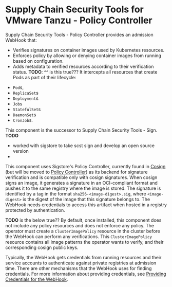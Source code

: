 # Supply Chain Security Tools for VMware Tanzu - Policy Controller

Supply Chain Security Tools - Policy Controller provides an admission WebHook that:

- Verifies signatures on container images used by Kubernetes resources.
- Enforces policy by allowing or denying container images from running based
on configuration.
- Adds metadata to verified resources according to their verification status. 
**TODO**: ^^ is this true???
It intercepts all resources that create Pods as part of their lifecycle:

* `Pod`s,
* `ReplicaSet`s
* `Deployment`s
* `Job`s
* `StatefulSet`s
* `DaemonSet`s
* `CronJob`s.

This component is the successor to Supply Chain Security Tools - Sign. 
**TODO** 
- worked with sigstore to take scst sign and develop an open source version
- 

This component uses Sigstore's Policy Controller, currently found in 
[Cosign](https://github.com/sigstore/cosign) (but will be moved to 
[Policy Controller](https://github.com/sigstore/policy-controller)) as its backend 
for signature verification and is compatible only with cosign signatures. When cosign signs 
an image, it generates a signature in an OCI-compliant format and pushes it to the 
same registry where the image is stored. The signature is identified by a tag in 
the format `sha256-<image-digest>.sig`, where `<image-digest>` is the digest of 
the image that this signature belongs to. The WebHook needs credentials to access 
this artifact when hosted in a registry protected by authentication.

**TODO** is the below true??
By default, once installed, this component does not include any policy resources
and does not enforce any policy.
The operator must create a `ClusterImagePolicy` resource in the cluster before
the WebHook can perform any verifications. This `ClusterImagePolicy`
resource contains all image patterns the operator wants to verify, and their
corresponding cosign public keys.

Typically, the WebHook gets credentials from running resources and their service
accounts to authenticate against private registries at admission time.
There are other mechanisms that the WebHook uses for finding credentials.
For more information about providing credentials, see
[Providing Credentials for the WebHook](configuring.md#provide-creds-for-package).
